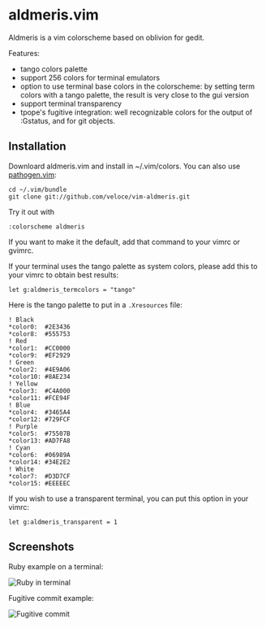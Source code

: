 aldmeris.vim
============

Aldmeris is a vim colorscheme based on oblivion for gedit.

Features:

* tango colors palette
* support 256 colors for terminal emulators
* option to use terminal base colors in the colorscheme: by setting term colors with a tango palette, the result is very close to the gui version
* support terminal transparency
* tpope's fugitive integration: well recognizable colors for the output of :Gstatus, and for git objects.

## Installation

Downloard aldmeris.vim and install in ~/.vim/colors. You can also use [pathogen.vim](https://github.com/tpope/vim-pathogen):

    cd ~/.vim/bundle
    git clone git://github.com/veloce/vim-aldmeris.git

Try it out with 

    :colorscheme aldmeris 

If you want to make it the default, add that command to your vimrc or gvimrc. 

If your terminal uses the tango palette as system colors, please add this to your vimrc to obtain best results: 

    let g:aldmeris_termcolors = "tango"
    
Here is the tango palette to put in a `.Xresources` file:

    ! Black
    *color0:  #2E3436
    *color8:  #555753
    ! Red
    *color1:  #CC0000
    *color9:  #EF2929
    ! Green
    *color2:  #4E9A06
    *color10: #8AE234
    ! Yellow
    *color3:  #C4A000
    *color11: #FCE94F
    ! Blue
    *color4:  #3465A4
    *color12: #729FCF
    ! Purple
    *color5:  #75507B
    *color13: #AD7FA8
    ! Cyan
    *color6:  #06989A
    *color14: #34E2E2
    ! White
    *color7:  #D3D7CF
    *color15: #EEEEEC

If you wish to use a transparent terminal, you can put this option in your vimrc:

    let g:aldmeris_transparent = 1

## Screenshots

Ruby example on a terminal:

![Ruby in terminal](https://github.com/veloce/vim-aldmeris/raw/master/screenshots/aldmeris-small.png "Ruby in terminal")

Fugitive commit example:

![Fugitive commit](https://github.com/veloce/vim-aldmeris/raw/master/screenshots/aldmeris-gstatus.png "Fugitive commit")

